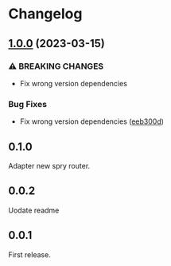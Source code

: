 # Changelog

## [1.0.0](https://github.com/odroe/spry/compare/spry_fsrouter-v0.1.0...spry_fsrouter-v1.0.0) (2023-03-15)


### ⚠ BREAKING CHANGES

* Fix wrong version dependencies

### Bug Fixes

* Fix wrong version dependencies ([eeb300d](https://github.com/odroe/spry/commit/eeb300d533ae363fb8f79fed1bd5eebe80edbb8e))

## 0.1.0

Adapter new spry router.

## 0.0.2

Uodate readme

## 0.0.1

First release.
